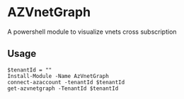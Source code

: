 # AZVnetGraph
A powershell module to visualize vnets cross subscription

## Usage
```
$tenantId = ""
Install-Module -Name AzVnetGraph 
connect-azaccount -tenantId $tenantId
get-azvnetgraph -TenantId $tenantId
```

